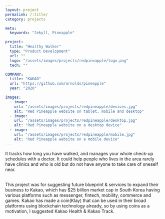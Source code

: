 ```yaml
---
layout: project
permalink: /:title/
category: projects

meta:
  keywords: "Jekyll, Pineapple"

project:
  title: "Healthy Walker"
  type: "Product Development"
  url: ""
  logo: "/assets/images/projects/redpineapple/logo.png"
  tech: ""

COMPANY:
  title: "KAKAO"
  url: "https://github.com/arnolds/pineapple"
  year: "2020"

images:
  - image:
    url: "/assets/images/projects/redpineapple/devices.jpg"
    alt: "Red Pineapple website on tablet, mobile and desktop"
  - image:
    url: "/assets/images/projects/redpineapple/desktop.jpg"
    alt: "Red Pineapple website on a desktop device"
  - image:
    url: "/assets/images/projects/redpineapple/mobile.jpg"
    alt: "Red Pineapple website on a mobile device"
---
```

<p>It tracks how long you have walked, and manages your whole check-up schedules with a doctor. It could help people who lives in the area rarely have clinics and who is old but do not have anyone to take care of oneself near.</p>
<br> This project was for suggesting future blueprint & services to expand their business to Kakao, which has $25 billion market cap in South Korea having various platforms such as messenger, fintech, mobility, commerce and games. Kakao has made a coin(Klay) that can be used in their broad platforms using blockchain technology already, so by using coins as a motivation, I suggested Kakao Health & Kakao Track. </br>
